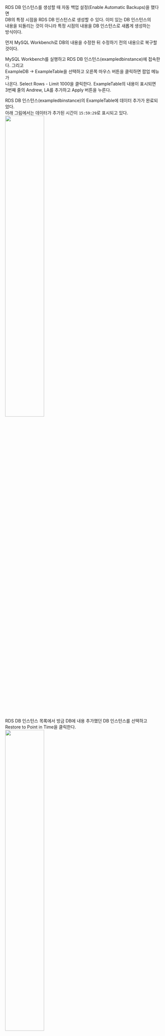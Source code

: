 RDS DB 인스턴스를 생성할 때 자동 백업 설정(Enable Automatic Backups)을 했다면   
DB의 특정 시점을 RDS DB 인스턴스로 생성할 수 있다. 이미 있는 DB 인스턴스의   
내용을 되돌리는 것이 아니라 특정 시점의 내용을 DB 인스턴스로 새롭게 생성하는  
방식이다.   
  
먼저 MySQL Workbench로 DB의 내용을 수정한 뒤 수정하기 전의 내용으로 복구할 것이다.   
  
MySQL Workbench를 실행하고 RDS DB 인스턴스(exampledbinstance)에 접속한다. 그리고   
ExampleDB -> ExampleTable을 선택하고 오른쪽 마우스 버튼을 클릭하면 팝업 메뉴가   
나온다. Select Rows - Limit 1000을 클릭한다. ExampleTable의 내용이 표시되면   
3번째 줄의 Andrew, LA를 추가하고 Apply 버튼을 누른다.  
  
RDS DB 인스턴스(exampledbinstance)의 ExampleTable에 데이터 추가가 완료되었다.   
아래 그림에서는 데이터가 추가된 시간이 `15:59:29`로 표시되고 있다.   
<img src="https://user-images.githubusercontent.com/33191974/156912782-cfb47ad7-fa93-4445-8fdd-e13bc96abcf5.png" width="50%" height="50%"/>    
RDS DB 인스턴스 목록에서 방금 DB에 내용 추가했던 DB 인스턴스를 선택하고   
Restore to Point in Time을 클릭한다.  
<img src="https://user-images.githubusercontent.com/33191974/156912855-673e4e94-173d-42c9-9d6a-77dff62a4df4.png" width="50%" height="50%"/>     
- Use Custom Restore Time: MySQL Workbench에서 필자가 데이터를 추가한 시간이   
`15:59:29`이므로 `2022 15:58:00`으로 설정했다. 이 항목은 데이터를 추가하기   
이전의 시간으로 설정해야 한다. 날짜 부분을 클릭하면 달력이 표시되어 날짜를 선택  
할 수 있다.   
  <img src="https://user-images.githubusercontent.com/33191974/156913043-eb291630-b832-4b75-8ae3-ff354ec2319b.png" width="50%" height="50%"/>  
  
- Source DB Instance: 자동 백업을 했던 DB 인스턴스의 이름이 표시된다. 복구 전에  
꼭 확인하기 바란다.   
  <img src="https://user-images.githubusercontent.com/33191974/156913085-ac7889a9-a3cd-4732-8e08-6fd26f7e02c7.png" width="50%" height="50%"/>  
  
- DB Instance Identifier: 자동 백업의 특정 시점으로 새로 생성될 DB 인스턴스의   
이름이다. exampledbinstance3를 입력한다.  
  <img src="https://user-images.githubusercontent.com/33191974/156913268-47f68ff4-911c-4180-bb44-4c0666bd4a0d.png" width="50%" height="50%"/>  
  
- DB Engine: MySQL DB의 자동 백업이므로 변경할 수 없다.    
  <img src="https://user-images.githubusercontent.com/33191974/156913289-d239f6d1-f7a5-4f13-a6e3-825742ce9199.png" width="50%" height="50%"/>  
  
- License Model: MySQL은 General Public License만 선택할 수 있다(현재는 없음).  
- DB Instance Class: 생성할 DB 인스턴스의 클래스이다. 자동 백업의 특정 시점으로   
DB 인스턴스를 생성할 때 성능이 더 좋은 인스턴스 클래스로 바꿀 수 있다.   
여기서는 db.t1.micro를 선택한다.   
  <img src="https://user-images.githubusercontent.com/33191974/156913380-79f41f0e-5c87-498d-8be6-bf459d0fc4e6.png" width="50%" height="50%"/>  
  
- Multi-AZ-Deployment: 장애에 자동으로 대처하는 Failover 기능을 위한 다중 가용  
영역(Multi Availability Zone) 복제 옵션이다. No를 선택한다.  
  <img src="https://user-images.githubusercontent.com/33191974/156913441-914a65bf-5ab7-439f-adfa-d1eec7ba16f8.png" width="50%" height="50%"/>  
  
- Auto Minor Version Upgrade: 자동으로 마이너 버전을 업데이트하는 옵션이다.   
기본값 그대로 사용한다.  
  <img src="https://user-images.githubusercontent.com/33191974/156913487-041383fd-337f-4f37-b12e-73690ed851bb.png" width="50%" height="50%"/>   
  
- Database Port: MySQL 접속 포트 번호이다. 기본값 그대로 사용한다.   
- Storage Type: 스토리지 타입이다. 자동 백업을 했던 DB 인스턴스가 Provisioned   
IOPS를 사용했다면 여기서 Provisioned IOPS를 선택할 수 있다. Standard를 선택하여   
일반 스토리지를 사용할 수도 있다. 기본값 그대로 사용한다.       
  <img src="https://user-images.githubusercontent.com/33191974/156913603-7e76b34e-74b5-4b82-83a1-7c213e0e380b.png" width="50%" height="50%"/>   
  
- VPC: DB 인스턴스가 위치할 네트워크(VPC)이다. 기본값 그대로 사용한다.   
  <img src="https://user-images.githubusercontent.com/33191974/156913657-d269eaa4-a990-412c-a590-000afbe96fb5.png" width="50%" height="50%"/>  
  
- DB Subnet Group: DB 인스턴스가 위치할 서브넷이다. 위에서 Default VPC 이외의   
VPC를 선택했을 때 이 서브넷을 설정할 수 있다. 기본값 그대로 사용한다.    
  <img src="https://user-images.githubusercontent.com/33191974/156913699-ca06c19f-f048-454e-84b0-58574a13ef53.png" width="50%" height="50%"/>  
  
- Publicly Accessible: DB를 외부에서 접근할 수 있게 하는 옵션이다. No로 설정하면   
VPC 내부에서만 접근할 수 있다. Yes를 선택한다.   
  <img src="https://user-images.githubusercontent.com/33191974/156913741-d6c7d5ee-d4fd-48fe-867c-31b08502cca7.png" width="50%" height="50%"/>  
  
- Availability Zone : DB 인스턴스가 생성될 가용 영역이다. 자동 백업을 했던   
DB 인스턴스의 AZ가 기본적으로 선택된다. 기본값 그대로 사용한다.   
  <img src="https://user-images.githubusercontent.com/33191974/156913789-f9617aa7-990f-4083-8fbe-ef513ffeb987.png" width="50%" height="50%"/>  
  
- Option Group: DB 옵션이다. MySQL은 특별히 지정하지 않아도 된다. 기본값 그대로   
사용한다.  

설정이 완료되어쓰면 Lauch DB Instance 버튼을 클릭한다.   
  
RDS DB 인스턴스 목록에서 자동 백업의 특정 시점으로 DB 인스턴스가 생성되고 있다.   
완전히 생성되기까지 10분정도 소요된다(DB의 용량에 따라 시간은 달라질 수 있다).
  
![image](https://user-images.githubusercontent.com/33191974/156913879-a046ec1c-6a9a-482d-a303-76cab7a75b32.png" width="50%" height="50%"/>   
생성한 DB 인스턴스에 접속하기 위해 Security Group을 설정하자.   
  
MySQL Workbench에서 자동 백업의 특정 시점으로 생성한 RDS DB 인스턴스에 접속해보면     
아래 그림과 같이 ExampleTable에 Andrew, LA를 추가하기 전의 데이터를 확인할 수 있다.   
![image](https://user-images.githubusercontent.com/33191974/156914227-8f72d8d9-1a68-4e71-9b4c-3d194caae0a9.png" width="50%" height="50%"/>     
이처럼 자동 백업의 특정 시점을 RDS DB 인스턴스로 복구할 수 있다.  



  


































